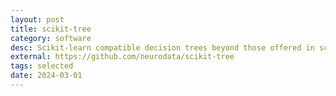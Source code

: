 ```yaml
---
layout: post
title: scikit-tree
category: software
desc: Scikit-learn compatible decision trees beyond those offered in scikit-learn.
external: https://github.com/neurodata/scikit-tree
tags: selected
date: 2024-03-01
---
```

